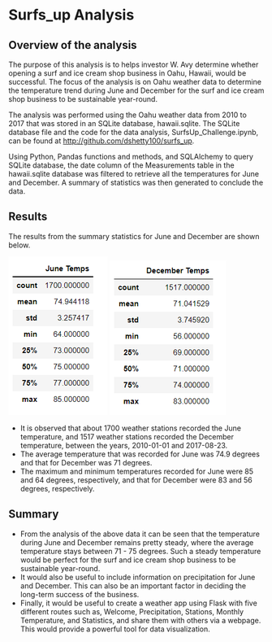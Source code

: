 # Surfs_up Analysis


## Overview of the analysis
The purpose of this analysis is to helps investor W. Avy determine whether opening a surf and ice cream shop business in Oahu, Hawaii, would be successful. The focus of the analysis is on Oahu weather data to determine the temperature trend during June and December for the surf and ice cream shop business to be sustainable year-round.

The analysis was performed using the Oahu weather data from 2010 to 2017 that was stored in an SQLite database, hawaii.sqlite. The SQLite database file and the code for the data analysis, SurfsUp_Challenge.ipynb, can be found at http://github.com/dshetty100/surfs_up. 

Using Python, Pandas functions and methods, and SQLAlchemy to query SQLite database, the date column of the Measurements table in the hawaii.sqlite database was filtered to retrieve all the temperatures for June and December. A summary of statistics was then generated to conclude the data.

## Results
The results from the summary statistics for June and December are shown below.

![Figure1](/Images/Temp_June.PNG)    ![Figure2](/Images/Temp_Dec.PNG)

- It is observed that about 1700 weather stations recorded the June temperature, and 1517 weather stations recorded the December temperature, between the years, 2010-01-01 and 2017-08-23. 
- The average temperature that was recorded for June was 74.9 degrees and that for December was 71 degrees.
- The maximum and minimum temperatures recorded for June were 85 and 64 degrees, respectively, and that for December were 83 and 56 degrees, respectively. 

## Summary
- From the analysis of the above data it can be seen that the temperature during June and December remains pretty steady, where the average temperature stays between 71 - 75 degrees. Such a steady temperature would be perfect for the surf and ice cream shop business to be sustainable year-round.
- It would also be useful to include information on precipitation for June and December. This can also be an important factor in deciding the long-term success of the business.
- Finally, it would be useful to create a weather app using Flask with five different routes such as, Welcome, Precipitation, Stations, Monthly Temperature, and Statistics,
and share them with others via a webpage. This would provide a powerful tool for data visualization. 







